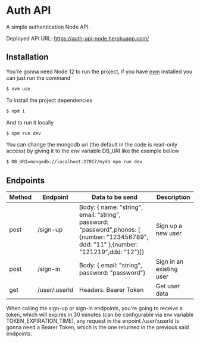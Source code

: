 # Auth API

A simple authentication Node API.

Deployed API URL: https://auth-api-node.herokuapp.com/

## Installation

You're gonna need Node 12 to run the project, if you have [nvm](https://github.com/nvm-sh/nvm) installed you can just run the command

```bash
$ nvm use
```

To install the project dependencies

```bash
$ npm i
```

And to run it locally

```bash
$ npm run dev
```

You can change the mongodb uri (the default in the code is read-only access) by giving it to the env variable DB_URI like the exemple bellow

```bash
$ DB_URI=mongodb://localhost:27017/mydb npm run dev
```

## Endpoints

| Method | Endpoint      | Data to be send                                                                                                                          | Description              |
| ------ | ------------- | ---------------------------------------------------------------------------------------------------------------------------------------- | ------------------------ |
| post   | /sign-up      | Body: { name: "string", email: "string", password: "password",phones: [ {number: "123456789", ddd: "11" },{number: "121219",ddd: "12"}]} | Sign up a new user       |
| post   | /sign-in      | Body: { email: "string", password: "password"}                                                                                           | Sign in an existing user |
| get    | /user/:userId | Headers: Bearer Token                                                                                                                    | Get user data            |

When calling the sign-up or sign-in endpoints, you're going to receive a token, which will expires in 30 minutes (can be configurable via env variable TOKEN_EXPIRATION_TIME), any request in the enpoint /user/:userId is gonna need a Bearer Token, which is the one returned in the previous said endpoints.
